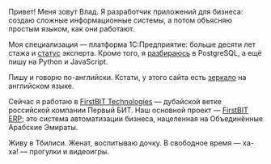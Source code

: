 ﻿Привет! Меня зовут Влад. Я разработчик приложений для бизнеса: создаю сложные информационные системы, а потом объясняю простым языком, как они работают.

Моя специализация — платформа 1С:Предприятие: больше десяти лет стажа и [статус](https://1c.ru/check-certificate/printcopy/620c93bd-caf8-11db-b9de-000e0c2f31ac/70322/c995e35d-10a2-11df-a6c6-001a6411168a) эксперта. Кроме того, я [разбираюсь](https://postgrespro.ru/education/cert/check?#752094d4-1ef5-4f74-b2ca-ef90b05cc937) в PostgreSQL, а ещё пишу на Python и JavaScript.

Пишу и говорю по-английски. Кстати, у этого сайта есть [зеркало](https://kostyanetsky.me) на английском языке.

Сейчас я работаю в [FirstBIT Technologies](https://firstbit.ae) — дубайской ветке российской компании Первый БИТ. Наш основной проект — [FirstBIT ERP](https://firstbit.ae/products/erp-dubai/financial_management/); это система автоматизации бизнеса, нацеленная на Объединённые Арабские Эмираты.

Живу в Тбилиси. Женат, воспитываю дочку. В свободное время — ха-ха! — прогулки и видеоигры.